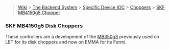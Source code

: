 > [Wiki](Home) > [The Backend System](The-Backend-System) > [Specific Device IOC](Specific-Device-IOC) > [Choppers](Choppers) > [SKF MB4150g5 Chopper](SKF-MB4150g5-Chopper)

### SKF MB4150g5 Disk Choppers

These controllers are a development of the [MB350g3](SKF-MB350g3-Chopper) previously used on LET for its disk choppers and now on EMMA for its Fermi.
